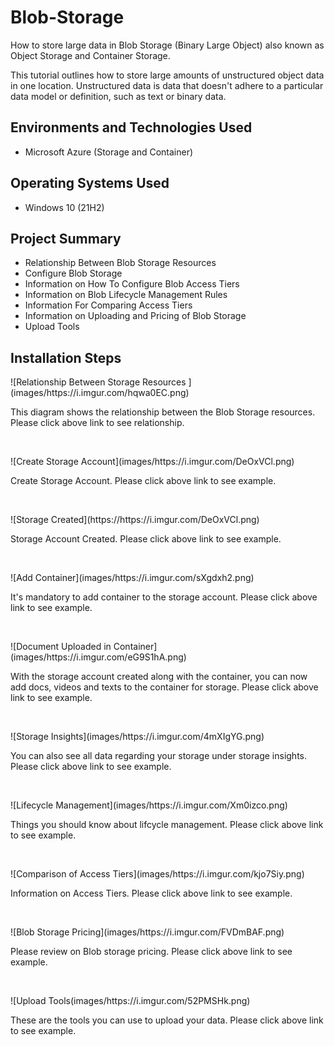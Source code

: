# Blob-Storage
How to store large data in Blob Storage (Binary Large Object) also known as Object Storage and Container Storage.


This tutorial outlines how to store large amounts of unstructured object data in one location. Unstructured data is data that doesn't adhere to a particular data model or definition, such as text or binary data.<br />

<h2>Environments and Technologies Used</h2>

- Microsoft Azure (Storage and Container)
 
 <h2>Operating Systems Used </h2>

- Windows 10</b> (21H2)

<h2>Project Summary</h2>

- Relationship Between Blob Storage Resources
- Configure Blob Storage
- Information on How To Configure Blob Access Tiers
- Information on Blob Lifecycle Management Rules 
- Information For Comparing Access Tiers
- Information on Uploading and Pricing of Blob Storage
- Upload Tools


<h2>Installation Steps</h2>

<p>
![Relationship Between Storage Resources ](images/https://i.imgur.com/hqwa0EC.png) 
</p>
<p>
This diagram shows the relationship between the Blob Storage resources. Please click above link to see relationship.    
</p>
<br />

<p>
  ![Create Storage Account](images/https://i.imgur.com/DeOxVCl.png)
</p>
<p>
Create Storage Account. Please click above link to see example.  
</p>
<br />

<p>
![Storage Created](https://https://i.imgur.com/DeOxVCl.png)
</p>
<p>
Storage Account Created.  Please click above link to see example.  
</p>
<br />

<p>
![Add Container](images/https://i.imgur.com/sXgdxh2.png)
</p>
<p>
It's mandatory to add container to the storage account.  Please click above link to see example.    
</p>
<br />

<p>
![Document Uploaded in Container](images/https://i.imgur.com/eG9S1hA.png)
</p>
<p>
With the storage account created along with the container, you can now add docs, videos and texts to the container for storage. Please click above link to see example.    
</p>
<br />

<p>
![Storage Insights](images/https://i.imgur.com/4mXIgYG.png)
</p>
<p>
You can also see all data regarding your storage under storage insights. Please click above link to see example.    
</p>
<br />

<p>
![Lifecycle Management](images/https://i.imgur.com/Xm0izco.png)
</p>
<p>
Things you should know about lifcycle management. Please click above link to see example.    
</p>
<br />

<p>
![Comparison of Access Tiers](images/https://i.imgur.com/kjo7Siy.png)
</p>
<p>
Information on Access Tiers. Please click above link to see example.    
</p>
<br />

<p>
![Blob Storage Pricing](images/https://i.imgur.com/FVDmBAF.png)
</p>
<p>
Please review on Blob storage pricing. Please click above link to see example.    
</p>
<br />

<p>
![Upload Tools(images/https://i.imgur.com/52PMSHk.png)
</p>
<p>
These are the tools you can use to upload your data. Please click above link to see example.    
</p>
<br />
